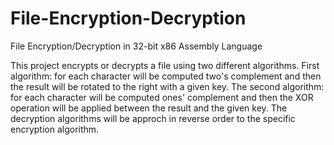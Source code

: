 # File-Encryption-Decryption
File Encryption/Decryption in 32-bit x86 Assembly Language

This project encrypts or decrypts a file using two different algorithms. 
First algorithm: for each character will be computed two's complement and then the result will be rotated to the right with a given key.
The second algorithm: for each character will be computed ones' complement and then the XOR operation will be applied between the result and the given key. 
The decryption algorithms will be approch in reverse order to the specific encryption algorithm.

